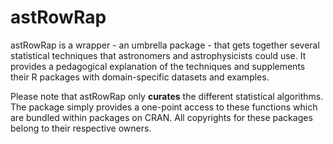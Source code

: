 astRowRap
=========

astRowRap is a wrapper - an umbrella package - that gets together several statistical techniques that astronomers and astrophysicists could use. It provides a pedagogical explanation of the techniques and supplements their R packages with domain-specific datasets and examples.

Please note that astRowRap only __curates__ the different statistical algorithms. The package simply provides a one-point access to these functions which are bundled within packages on CRAN. All copyrights for these packages belong to their respective owners.  
